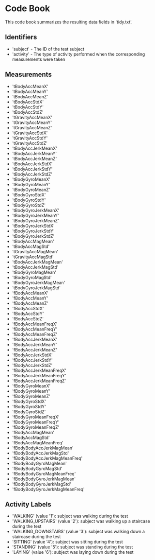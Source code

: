 # Code Book

This code book summarizes the resulting data fields in 'tidy.txt'.

## Identifiers

* 'subject' - The ID of the test subject
* 'activity' - The type of activity performed when the corresponding measurements were taken

## Measurements

* 'tBodyAccMeanX'
* 'tBodyAccMeanY'
* 'tBodyAccMeanZ'
* 'tBodyAccStdX'
* 'tBodyAccStdY'
* 'tBodyAccStdZ'
* 'tGravityAccMeanX'
* 'tGravityAccMeanY'
* 'tGravityAccMeanZ'
* 'tGravityAccStdX'
* 'tGravityAccStdY'
* 'tGravityAccStdZ'
* 'tBodyAccJerkMeanX'
* 'tBodyAccJerkMeanY'
* 'tBodyAccJerkMeanZ'
* 'tBodyAccJerkStdX'
* 'tBodyAccJerkStdY'
* 'tBodyAccJerkStdZ'
* 'tBodyGyroMeanX'
* 'tBodyGyroMeanY'
* 'tBodyGyroMeanZ'
* 'tBodyGyroStdX'
* 'tBodyGyroStdY'
* 'tBodyGyroStdZ'
* 'tBodyGyroJerkMeanX'
* 'tBodyGyroJerkMeanY'
* 'tBodyGyroJerkMeanZ'
* 'tBodyGyroJerkStdX'
* 'tBodyGyroJerkStdY'
* 'tBodyGyroJerkStdZ'
* 'tBodyAccMagMean'
* 'tBodyAccMagStd'
* 'tGravityAccMagMean'
* 'tGravityAccMagStd'
* 'tBodyAccJerkMagMean'
* 'tBodyAccJerkMagStd'
* 'tBodyGyroMagMean'
* 'tBodyGyroMagStd'
* 'tBodyGyroJerkMagMean'
* 'tBodyGyroJerkMagStd'
* 'fBodyAccMeanX'
* 'fBodyAccMeanY'
* 'fBodyAccMeanZ'
* 'fBodyAccStdX'
* 'fBodyAccStdY'
* 'fBodyAccStdZ'
* 'fBodyAccMeanFreqX'
* 'fBodyAccMeanFreqY'
* 'fBodyAccMeanFreqZ'
* 'fBodyAccJerkMeanX'
* 'fBodyAccJerkMeanY'
* 'fBodyAccJerkMeanZ'
* 'fBodyAccJerkStdX'
* 'fBodyAccJerkStdY'
* 'fBodyAccJerkStdZ'
* 'fBodyAccJerkMeanFreqX'
* 'fBodyAccJerkMeanFreqY'
* 'fBodyAccJerkMeanFreqZ'
* 'fBodyGyroMeanX'
* 'fBodyGyroMeanY'
* 'fBodyGyroMeanZ'
* 'fBodyGyroStdX'
* 'fBodyGyroStdY'
* 'fBodyGyroStdZ'
* 'fBodyGyroMeanFreqX'
* 'fBodyGyroMeanFreqY'
* 'fBodyGyroMeanFreqZ'
* 'fBodyAccMagMean'
* 'fBodyAccMagStd'
* 'fBodyAccMagMeanFreq'
* 'fBodyBodyAccJerkMagMean'
* 'fBodyBodyAccJerkMagStd'
* 'fBodyBodyAccJerkMagMeanFreq'
* 'fBodyBodyGyroMagMean'
* 'fBodyBodyGyroMagStd'
* 'fBodyBodyGyroMagMeanFreq'
* 'fBodyBodyGyroJerkMagMean'
* 'fBodyBodyGyroJerkMagStd'
* 'fBodyBodyGyroJerkMagMeanFreq'

## Activity Labels

* 'WALKING' (value '1'): subject was walking during the test
* 'WALKING_UPSTAIRS' (value '2'): subject was walking up a staircase during the test
* 'WALKING_DOWNSTAIRS' (value '3'): subject was walking down a staircase during the test
* 'SITTING' (value '4'): subject was sitting during the test
* 'STANDING' (value '5'): subject was standing during the test
* 'LAYING' (value '6'): subject was laying down during the test